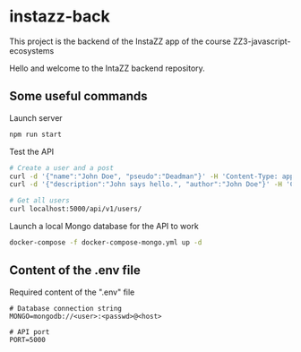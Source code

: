 # instazz-back

This project is the backend of the InstaZZ app of the course ZZ3-javascript-ecosystems

Hello and welcome to the IntaZZ backend repository.

## Some useful commands

Launch server
```sh
npm run start
```

Test the API
```sh
# Create a user and a post
curl -d '{"name":"John Doe", "pseudo":"Deadman"}' -H 'Content-Type: application/json' localhost:5000/api/v1/users/
curl -d '{"description":"John says hello.", "author":"John Doe"}' -H 'Content-Type: application/json' localhost:5000/api/v1/posts/

# Get all users
curl localhost:5000/api/v1/users/
```

Launch a local Mongo database for the API to work
```sh
docker-compose -f docker-compose-mongo.yml up -d
```

## Content of the .env file

Required content of the ".env" file
```
# Database connection string
MONGO=mongodb://<user>:<passwd>@<host>

# API port
PORT=5000
```
